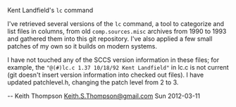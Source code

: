 Kent Landfield's `lc` command

I've retrieved several versions of the `lc` command, a tool to
categorize and list files in columns, from old `comp.sources.misc`
archives from 1990 to 1993 and gathered them into this git repository.
I've also applied a few small patches of my own so it builds on
modern systems.

I have not touched any of the SCCS version information in these files;
for example, the `"@(#)lc.c 1.37 10/18/92 Kent Landfield"` in lc.c is
not current (git doesn't insert version information into checked out files).
I have updated patchlevel.h, changing the patch level from 2 to 3.

-- Keith Thompson <Keith.S.Thompson@gmail.com> Sun 2012-03-11
